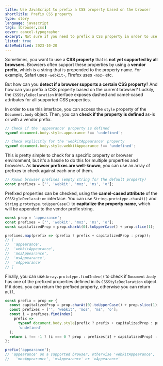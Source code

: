```yaml
---
title: Use JavaScript to prefix a CSS property based on the browser
shortTitle: Prefix CSS property
type: story
language: javascript
tags: [browser,css]
cover: cancel-typographer
excerpt: Not sure if you need to prefix a CSS property in order to use it? Here's a simple way to figure it out!
listed: true
dateModified: 2023-10-20
---
```


Sometimes, you want to use a **CSS property** that is **not yet supported by all browsers**. Browsers often support these properties by using a **vendor prefix**, which is a string that is prepended to the property name. For example, Safari uses `-webkit-`, Firefox uses `-moz-` etc.

But how can you **detect if a browser supports a certain CSS property**? And how can you prefix a CSS property based on the current browser? Luckily, the `CSSStyleDeclaration` interface exposes dashed and camel-cased attributes for all supported CSS properties.

In order to use this interface, you can access the `style` property of the `Document.body` object. Then, you can **check if the property is defined** as-is or with a vendor prefix.

```js
// Check if the 'appearance' property is defined
typeof document.body.style.appearance !== 'undefined';

// Check explicitly for the 'webkitAppearance' property
typeof document.body.style.webkitAppearance !== 'undefined';
```

This is pretty simple to check for a specific property or browser environment, but it's a hassle to do this for multiple properties and browsers. As **browser prefixes are well-known**, you can use an array of prefixes to check against each one of them.

```js
// Known browser prefixes (empty string for the default property)
const prefixes = ['', 'webkit', 'moz', 'ms', 'o'];
```

Prefixed properties can be checked, using the **camel-cased attribute** of the `CSSStyleDeclaration` interface. You can use `String.prototype.charAt()` and `String.prototype.toUpperCase()` to **capitalize the property name**, which will be appended to the vendor prefix string.

```js
const prop = 'appearance';
const prefixes = ['', 'webkit', 'moz', 'ms', 'o'];
const capitalizedProp = prop.charAt(0).toUpperCase() + prop.slice(1);

prefixes.map(prefix => (prefix ? prefix + capitalizedProp : prop));
// [
//  'appearance',
//  'webkitAppearance',
//  'mozAppearance',
//  'msAppearance',
//  'oAppearance'
// ]
```

Finally, you can use `Array.prototype.findIndex()` to check if `Document.body` has one of the prefixed properties defined in its `CSSStyleDeclaration` object. If it does, you can return the prefixed property, otherwise you can return `null`.

```js
const prefix = prop => {
  const capitalizedProp = prop.charAt(0).toUpperCase() + prop.slice(1);
  const prefixes = ['', 'webkit', 'moz', 'ms', 'o'];
  const i = prefixes.findIndex(
    prefix =>
      typeof document.body.style[prefix ? prefix + capitalizedProp : prop] !==
      'undefined'
  );
  return i !== -1 ? (i === 0 ? prop : prefixes[i] + capitalizedProp) : null;
};

prefix('appearance');
// 'appearance' on a supported browser, otherwise 'webkitAppearance',
//   'mozAppearance', 'msAppearance' or 'oAppearance'
```
